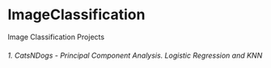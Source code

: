 # ImageClassification
Image Classification Projects
###### 1. CatsNDogs - Principal Component Analysis. Logistic Regression and KNN 